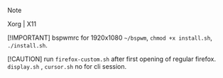 > [!NOTE]
> Xorg | X11
>
> [!IMPORTANT]
> bspwmrc for 1920x1080
> `~/bspwm`, `chmod +x install.sh`, `./install.sh`.
> 
> [!CAUTION]
> run `firefox-custom.sh` after first opening of regular firefox.
> `display.sh` , `cursor.sh` no for cli session.

